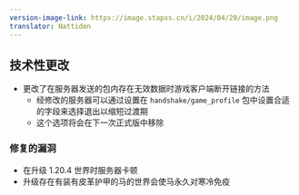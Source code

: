 ```yaml
---
version-image-link: https://image.stapxs.cn/i/2024/04/20/image.png
translator: Nattiden
---
```

## 技术性更改
* 更改了在服务器发送的包内存在无效数据时游戏客户端断开链接的方法
    * 经修改的服务器可以通过设置在 `handshake/game_profile` 包中设置合适的字段来选择退出以缩短过渡期
    * 这个选项将会在下一次正式版中移除

### 修复的漏洞
* 在升级 1.20.4 世界时服务器卡顿
* 升级存在有装有皮革护甲的马的世界会使马永久对寒冷免疫